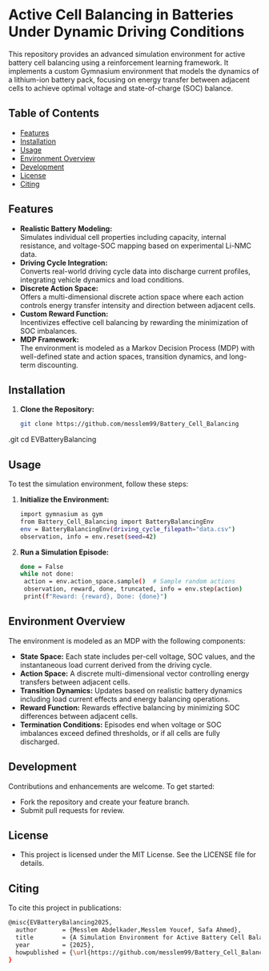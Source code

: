 # Active Cell Balancing in Batteries Under Dynamic Driving Conditions

This repository provides an advanced simulation environment for active battery cell balancing using a reinforcement learning framework. It implements a custom Gymnasium environment that models the dynamics of a lithium-ion battery pack, focusing on energy transfer between adjacent cells to achieve optimal voltage and state-of-charge (SOC) balance.

## Table of Contents
- [Features](#features)
- [Installation](#installation)
- [Usage](#usage)
- [Environment Overview](#environment-overview)
- [Development](#development)
- [License](#license)
- [Citing](#Citing)

## Features
- **Realistic Battery Modeling:**  
  Simulates individual cell properties including capacity, internal resistance, and voltage-SOC mapping based on experimental Li-NMC data.
- **Driving Cycle Integration:**  
  Converts real-world driving cycle data into discharge current profiles, integrating vehicle dynamics and load conditions.
- **Discrete Action Space:**  
  Offers a multi-dimensional discrete action space where each action controls energy transfer intensity and direction between adjacent cells.
- **Custom Reward Function:**  
  Incentivizes effective cell balancing by rewarding the minimization of SOC imbalances.
- **MDP Framework:**  
  The environment is modeled as a Markov Decision Process (MDP) with well-defined state and action spaces, transition dynamics, and long-term discounting.

## Installation

1. **Clone the Repository:**
   ```bash
   git clone https://github.com/messlem99/Battery_Cell_Balancing
.git
   cd EVBatteryBalancing
## Usage
To test the simulation environment, follow these steps:
1. **Initialize the Environment:**
   ```bash
   import gymnasium as gym
   from Battery_Cell_Balancing import BatteryBalancingEnv
   env = BatteryBalancingEnv(driving_cycle_filepath="data.csv")
   observation, info = env.reset(seed=42)
2. **Run a Simulation Episode:**
   ```bash
   done = False
   while not done:
    action = env.action_space.sample()  # Sample random actions
    observation, reward, done, truncated, info = env.step(action)
    print(f"Reward: {reward}, Done: {done}")
## Environment Overview
The environment is modeled as an MDP with the following components:
- **State Space:**
Each state includes per-cell voltage, SOC values, and the instantaneous load current derived from the driving cycle.
- **Action Space:**
A discrete multi-dimensional vector controlling energy transfers between adjacent cells.
- **Transition Dynamics:**
Updates based on realistic battery dynamics including load current effects and energy balancing operations.
- **Reward Function:**
Rewards effective balancing by minimizing SOC differences between adjacent cells.
- **Termination Conditions:**
Episodes end when voltage or SOC imbalances exceed defined thresholds, or if all cells are fully discharged.
## Development
Contributions and enhancements are welcome. To get started:
- Fork the repository and create your feature branch.
- Submit pull requests for review.
## License
- This project is licensed under the MIT License. See the LICENSE file for details.
## Citing
To cite this project in publications:
```bash
@misc{EVBatteryBalancing2025,
  author       = {Messlem Abdelkader,Messlem Youcef, Safa Ahmed},
  title        = {A Simulation Environment for Active Battery Cell Balancing Using Gymnasium},
  year         = {2025},
  howpublished = {\url{https://github.com/messlem99/Battery_Cell_Balancing}},
}
